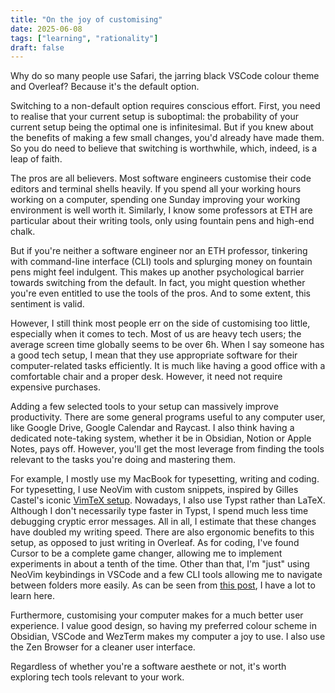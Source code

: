 ```yaml
---
title: "On the joy of customising"
date: 2025-06-08
tags: ["learning", "rationality"]
draft: false
---
```


Why do so many people use Safari, the jarring black VSCode colour theme and Overleaf? Because it's the default option.

Switching to a non-default option requires conscious effort. First, you need to realise that your current setup is suboptimal: the probability of your current setup being the optimal one is infinitesimal. But if you knew about the benefits of making a few small changes, you'd already have made them. So you do need to believe that switching is worthwhile, which, indeed, is a leap of faith.

The pros are all believers. Most software engineers customise their code editors and terminal shells heavily. If you spend all your working hours working on a computer, spending one Sunday improving your working environment is well worth it. Similarly, I know some professors at ETH are particular about their writing tools, only using fountain pens and high-end chalk.

But if you're neither a software engineer nor an ETH professor, tinkering with command-line interface (CLI) tools and splurging money on fountain pens might feel indulgent. This makes up another psychological barrier towards switching from the default. In fact, you might question whether you're even entitled to use the tools of the pros. And to some extent, this sentiment is valid.

However, I still think most people err on the side of customising too little, especially when it comes to tech. Most of us are heavy tech users; the average screen time globally seems to be over 6h. When I say someone has a good tech setup, I mean that they use appropriate software for their computer-related tasks efficiently. It is much like having a good office with a comfortable chair and a proper desk. However, it need not require expensive purchases.

Adding a few selected tools to your setup can massively improve productivity. There are some general programs useful to any computer user, like Google Drive, Google Calendar and Raycast. I also think having a dedicated note-taking system, whether it be in Obsidian, Notion or Apple Notes, pays off. However, you'll get the most leverage from finding the tools relevant to the tasks you're doing and mastering them.

For example, I mostly use my MacBook for typesetting, writing and coding. For typesetting, I use NeoVim with custom snippets, inspired by Gilles Castel's iconic [VimTeX setup](https://castel.dev/post/lecture-notes-1/). Nowadays, I also use Typst rather than LaTeX. Although I don't necessarily type faster in Typst, I spend much less time debugging cryptic error messages. All in all, I estimate that these changes have doubled my writing speed. There are also ergonomic benefits to this setup, as opposed to just writing in Overleaf. As for coding, I've found Cursor to be a complete game changer, allowing me to implement experiments in about a tenth of the time. Other than that, I'm "just" using NeoVim keybindings in VSCode and a few CLI tools allowing me to navigate between folders more easily. As can be seen from [this post](https://www.alignmentforum.org/posts/dZFpEdKyb9Bf4xYn7/tips-for-empirical-alignment-research), I have a lot to learn here.

Furthermore, customising your computer makes for a much better user experience. I value good design, so having my preferred colour scheme in Obsidian, VSCode and WezTerm makes my computer a joy to use. I also use the Zen Browser for a cleaner user interface.

Regardless of whether you're a software aesthete or not, it's worth exploring tech tools relevant to your work.
